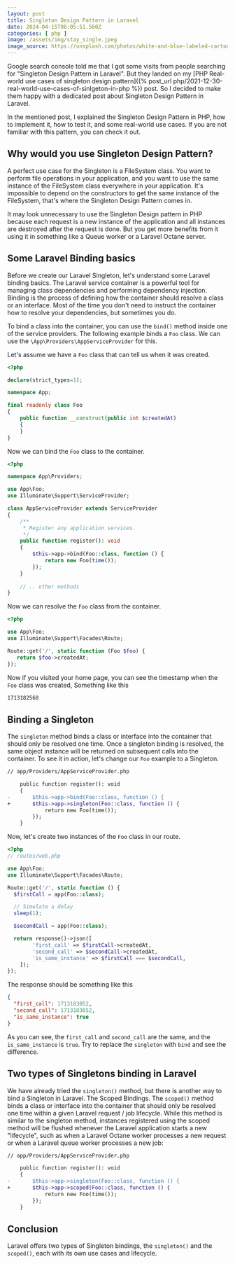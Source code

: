 ```yaml
---
layout: post
title: Singleton Design Pattern in Laravel
date: 2024-04-15T06:05:51.560Z
categories: [ php ]
image: /assets/img/stay_single.jpeg
image_source: https://unsplash.com/photos/white-and-blue-labeled-carton-jmRikC7H2FA
---
```


Google search console told me that I got some visits from people searching for "Singleton Design Pattern in Laravel".
But they landed on my [PHP Real-world use cases of singleton design pattern]({% post_url
php/2021-12-30-real-world-use-cases-of-sinlgeton-in-php %}) post. So I decided to make them happy with a dedicated post
about Singleton Design Pattern in Laravel.

In the mentioned post, I explained the Singleton Design Pattern in PHP, how to implement it, how to test it, and some
real-world use cases. If you are not familiar with this pattern, you can check it out.

## Why would you use Singleton Design Pattern?

A perfect use case for the Singleton is a FileSystem class. You want to perform file operations in your application, and
you want to use the same instance of the FileSystem class everywhere in your application. It's impossible to depend on
the constructors to get the same instance of the FileSystem, that's where the Singleton Design Pattern comes in.

It may look unnecessary to use the Singleton Design pattern in PHP because each request is a new instance of the
application and all instances are destroyed after the request is done. But you get more benefits from it using it in
something like a Queue worker or a Laravel Octane server.

## Some Laravel Binding basics

Before we create our Laravel Singleton, let's understand some Laravel binding basics. The Laravel service container is a
powerful tool for managing class dependencies and performing dependency injection. Binding is the process of defining
how the container should resolve a class or an interface. Most of the time you don't need to instruct the container how
to resolve your dependencies, but sometimes you do.

To bind a class into the container, you can use the `bind()` method inside one of the service providers. The following
example binds a `Foo` class. We can use the `\App\Providers\AppServiceProvider` for this.

Let's assume we have a `Foo` class that can tell us when it was created.

```php
<?php

declare(strict_types=1);

namespace App;

final readonly class Foo
{
    public function __construct(public int $createdAt)
    {
    }
}
```

Now we can bind the `Foo` class to the container.

```php
<?php

namespace App\Providers;

use App\Foo;
use Illuminate\Support\ServiceProvider;

class AppServiceProvider extends ServiceProvider
{
    /**
     * Register any application services.
     */
    public function register(): void
    {
        $this->app->bind(Foo::class, function () {
            return new Foo(time());
        });
    }
    
    // .. other methods
}
```

Now we can resolve the `Foo` class from the container.

```php
<?php

use App\Foo;
use Illuminate\Support\Facades\Route;

Route::get('/', static function (Foo $foo) {
   return $foo->createdAt;
});

```

Now if you visited your home page, you can see the timestamp when the `Foo` class was created, Something like this

```markdown
1713182568
```

## Binding a Singleton

The `singleton` method binds a class or interface into the container that should only be resolved one time. Once a
singleton binding is resolved, the same object instance will be returned on subsequent calls into the container. To see
it in action, let's change our `Foo` example to a Singleton.

```diff
// app/Providers/AppServiceProvider.php

    public function register(): void
    {   
-       $this->app->bind(Foo::class, function () {
+       $this->app->singleton(Foo::class, function () {
            return new Foo(time());
        });
    }

```

Now, let's create two instances of the `Foo` class in our route.

```php
<?php
// routes/web.php

use App\Foo;
use Illuminate\Support\Facades\Route;

Route::get('/', static function () {
  $firstCall = app(Foo::class);

  // Simulate a delay
  sleep(1);

  $secondCall = app(Foo::class);

  return response()->json([
        'first_call' => $firstCall->createdAt,
        'second_call' => $secondCall->createdAt,
        'is_same_instance' => $firstCall === $secondCall,
    ]);
});
```

The response should be something like this

```json
{
  "first_call": 1713183052,
  "second_call": 1713183052,
  "is_same_instance": true
}
```

As you can see, the `first_call` and `second_call` are the same, and the `is_same_instance` is `true`. Try to replace
the `singleton` with `bind` and see the difference.

## Two types of Singletons binding in Laravel

We have already tried the `singleton()` method, but there is another way to bind a Singleton in Laravel. The Scoped
Bindings. The `scoped()` method binds a class or interface into the container that should only be resolved one time
within a given Laravel request / job lifecycle. While this method is similar to the singleton method, instances
registered using the scoped method will be flushed whenever the Laravel application starts a new "lifecycle", such as
when a Laravel Octane worker processes a new request or when a Laravel queue worker processes a new job:

```diff
// app/Providers/AppServiceProvider.php

    public function register(): void
    {   
-       $this->app->singleton(Foo::class, function () {
+       $this->app->scoped(Foo::class, function () {
            return new Foo(time());
        });
    }

```

## Conclusion

Laravel offers two types of Singleton bindings, the `singleton()` and the `scoped()`, each with its own use cases and
lifecycle.
